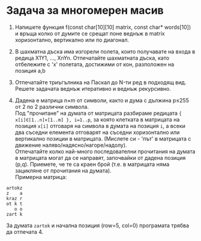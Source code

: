 # Задача за многомерен масив

1. Напишете функция f(const char[10][10] matrix, const char* words[10]) и връща колко от думите се срещат поне веднъж в matrix хоризонтално, вертикално или по диагонал.

2. В шахматна дъска има изгорели полета, които получавате на входа в редица X1Y1, ..., XnYn. Отпечатайте шахматната дъска, като отбележите с 'x' полетата, достижими от кон, разположен на позиция a,b

3. Отпечатайте триъгълника на Паскал до N-ти ред в подходящ вид. Решете задачата веднъж итеративно и веднъж рекурсивно.

4. Дадена е матрица n×m от символи, както и дума с дължина p≤255 от 2 по 2 различни символа.  
Под "прочитане" на думата от матрицата разбираме редицата `{ x[i]∈[1..n]×[1..m] }, i=1..p`, за която клетката в матрицата на позиция `x[i]` отговаря на символа в думата на позиция `i`, а всеки два съседни елемента отговарят на съседни хоризонтално или вертикално позиции в матрицата. (Мислете си - 'път' в матрицата с движение наляво/надясно/нагоре/надолу).  
Отпечатайте колко най-много последователни прочитания на думата в матрицата могат да се направят, започвайки от дадена позиция (p,q). Приемете, че те са краен брой (т.е. в матрицата няма зацикляне от прочитания на думата).  
Примерна матрица:  
```
artokz
z    a
kraz r
ot k t
   o o
zart k
```  
За думата `zartok` и начална позиция (row=5, col=0) програмата трябва да отпечата 4.
